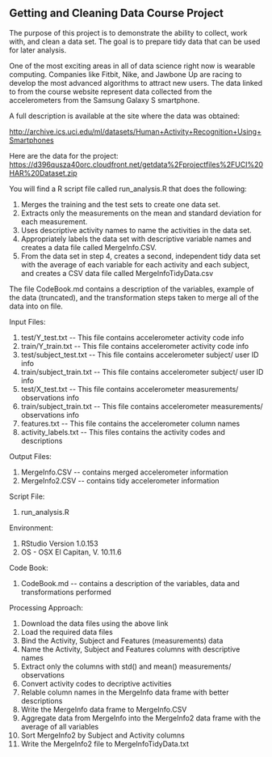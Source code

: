 ## Getting and Cleaning Data Course Project

The purpose of this project is to demonstrate the ability to collect, work with, and clean a data set. The goal is to prepare tidy data that can be used for later analysis. 

One of the most exciting areas in all of data science right now is wearable computing. Companies like Fitbit, Nike, and Jawbone Up are racing to develop the most advanced algorithms to attract new users. The data linked to from the course website represent data collected from the accelerometers from the Samsung Galaxy S smartphone. 

A full description is available at the site where the data was obtained:

http://archive.ics.uci.edu/ml/datasets/Human+Activity+Recognition+Using+Smartphones

Here are the data for the project:
https://d396qusza40orc.cloudfront.net/getdata%2Fprojectfiles%2FUCI%20HAR%20Dataset.zip

You will find a R script file called run_analysis.R that does the following: 
1. Merges the training and the test sets to create one data set.
2. Extracts only the measurements on the mean and standard deviation for each measurement. 
3. Uses descriptive activity names to name the activities in the data set.
4. Appropriately labels the data set with descriptive variable names and creates a data file called MergeInfo.CSV.
5. From the data set in step 4, creates a second, independent tidy data set with the average of each variable for each activity and each subject, and creates a CSV data file called MergeInfoTidyData.csv
     
The file CodeBook.md contains a description of the variables, example of the data (truncated), and the transformation steps taken to merge all of the data into on file.

Input Files:
1. test/Y_test.txt  -- This file contains accelerometer activity code info
2. train/Y_train.txt -- This file contains accelerometer activity code info
3. test/subject_test.txt  -- This file contains accelerometer subject/ user ID info
4. train/subject_train.txt -- This file contains accelerometer subject/ user ID info
5. test/X_test.txt -- This file contains accelerometer measurements/ observations info
6. train/subject_train.txt -- This file contains accelerometer measurements/ observations info
7. features.txt -- This file contains the accelerometer column names
8. activity_labels.txt -- This files contains the activity codes and descriptions



Output Files:
1. MergeInfo.CSV -- contains merged accelerometer information
2. MergeInfo2.CSV -- contains tidy accelerometer information

Script File:
1. run_analysis.R

Environment:
1. RStudio Version 1.0.153
2. OS - OSX El Capitan, V. 10.11.6

Code Book:
1. CodeBook.md --  contains a description of the variables, data and transformations performed

Processing Approach:
1. Download the data files using the above link
2. Load the required data files
3. Bind the Activity, Subject and Features (measurements) data
4. Name the Activity, Subject and Features columns with descriptive names
5. Extract only the columns with std() and mean() measurements/ observations
6. Convert activity codes to decriptive activities
7. Relable column names in the MergeInfo data frame with better descriptions
8. Write the MergeInfo data frame to MergeInfo.CSV
9. Aggregate data from MergeInfo into the MergeInfo2 data frame with the average of all variables
10. Sort MergeInfo2 by Subject and Activity columns
11. Write the MergeInfo2 file to MergeInfoTidyData.txt

